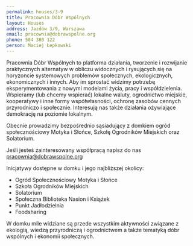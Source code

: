 ```yaml
---
permalink: houses/3-9
title: Pracownia Dóbr Wspólnych
layout: Houses
address: Jazdów 3/9, Warszawa
email: pracownia@dobrawspolne.org
phone: 504 380 122
person: Maciej Łepkowski
---
```


Pracownia Dóbr Wspólnych to platforma działania, tworzenie i rozwijanie praktycznych alternatyw w obliczu widocznych i rysujących się na horyzoncie systemowych problemów społecznych, ekologicznych, ekonomicznych i innych. Aby im sprostać widzimy potrzebę eksperymentowania z nowymi modelami życia, pracy i współdzielenia. Wspieramy (lub chcemy wspierać) lokalne waluty, ogrodnictwo miejskie, kooperatywy i inne formy współwłasności, ochronę zasobów cennych przyrodniczo i społecznie. Interesują nas także działania ożywiające demokrację na poziomie lokalnym. 

Obecnie prowadzimy bezpośrednio sąsiadujący z domkiem ogród społecznościowy Motyka i Słońce, Szkołę Ogrodników Miejskich oraz Solatorium. 

Jeśli jesteś zainteresowany współpracą napisz do nas pracownia@dobrawspolne.org

Inicjatywy dostępne w domku i jego najbliższej okolicy:
- Ogród Społecznościowy Motyka i Słońce 
- Szkoła Ogrodników Miejskich
- Solatorium 
- Społeczna Biblioteka Nasion i Książek 
- Punkt Jadłodzielnia
- Foodsharing

W domku mile widziane są przede wszystkim aktywności związane z ekologią, wiedzą przyrodniczą i ogrodnictwem a także tematyką dóbr wspólnych i ekonomii społecznych.